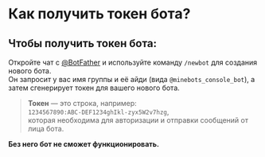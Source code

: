 
# Как получить токен бота?

## Чтобы получить токен бота:

Откройте чат с [@BotFather](https://t.me/BotFather) и используйте команду `/newbot` для создания нового бота.  
Он запросит у вас имя группы и её айди (вида `@minebots_console_bot`), а затем сгенерирует токен для вашего нового бота.

> **Токен** — это строка, например:  
> `1234567890:ABC-DEF1234ghIkl-zyx5W2v7hzg`,  
> которая необходима для авторизации и отправки сообщений от лица бота.

**Без него бот не сможет функционировать.**
